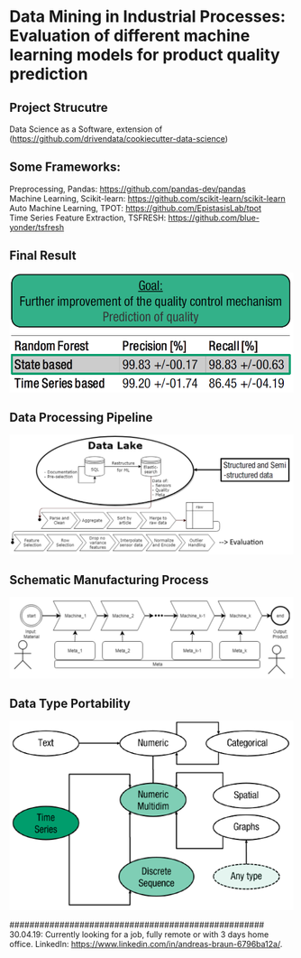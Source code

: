 # Data Mining in Industrial Processes: Evaluation of different machine learning models for product quality prediction

## Project Strucutre
Data Science as a Software, extension of (https://github.com/drivendata/cookiecutter-data-science)

## Some Frameworks:
Preprocessing, Pandas: https://github.com/pandas-dev/pandas  
Machine Learning, Scikit-learn: https://github.com/scikit-learn/scikit-learn  
Auto Machine Learning, TPOT: https://github.com/EpistasisLab/tpot  
Time Series Feature Extraction, TSFRESH: https://github.com/blue-yonder/tsfresh  

## Final Result
![](gfx/result.PNG?raw=true)

## Data Processing Pipeline
![](gfx/data_processing.PNG?raw=true)

## Schematic Manufacturing Process
![](gfx/manufacturing_process.PNG?raw=true)

## Data Type Portability
![](gfx/data_type_portability.PNG?raw=true)


###################################################  
30.04.19: Currently looking for a job, fully remote or with 3 days home office.
LinkedIn: https://www.linkedin.com/in/andreas-braun-6796ba12a/.
